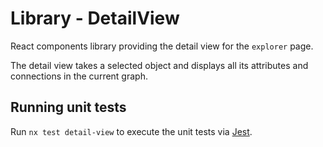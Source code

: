 # Library - DetailView

React components library providing the detail view for the `explorer` page.

The detail view takes a selected object and displays all its attributes and connections in the current graph.

## Running unit tests

Run `nx test detail-view` to execute the unit tests via [Jest](https://jestjs.io).

